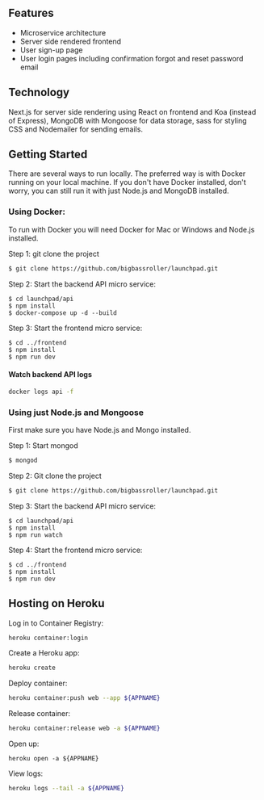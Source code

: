 ## Features
- Microservice architecture 
- Server side rendered frontend
- User sign-up page
- User login pages including confirmation forgot and reset password email
## Technology
Next.js for server side rendering using React on frontend and Koa (instead of Express), MongoDB with Mongoose for data storage, sass for styling CSS and Nodemailer for sending emails.

## Getting Started
There are several ways to run locally. The preferred way is with Docker running on your local machine. If you don't have Docker installed, don't worry, you can still run it with just Node.js and MongoDB installed.

### Using Docker:
To run with Docker you will need Docker for Mac or Windows and Node.js installed.

Step 1: git clone the project
```bash
$ git clone https://github.com/bigbassroller/launchpad.git
```

Step 2: Start the backend API micro service:
```
$ cd launchpad/api
$ npm install
$ docker-compose up -d --build
``` 

Step 3: Start the frontend micro service:
```
$ cd ../frontend
$ npm install
$ npm run dev
```

#### Watch backend API logs
```bash
docker logs api -f
```


### Using just Node.js and Mongoose
First make sure you have Node.js and Mongo installed.

Step 1: Start mongod
```bash
$ mongod
```

Step 2: Git clone the project
```bash
$ git clone https://github.com/bigbassroller/launchpad.git
```

Step 3: Start the backend API micro service:
```
$ cd launchpad/api
$ npm install
$ npm run watch
``` 

Step 4: Start the frontend micro service:
```
$ cd ../frontend
$ npm install
$ npm run dev
```

## Hosting on Heroku

Log in to Container Registry:

```bash
heroku container:login
```

Create a Heroku app:
```bash
heroku create
```

Deploy container:
```bash
heroku container:push web --app ${APPNAME}
```

Release container:
```bash
heroku container:release web -a ${APPNAME}
```

Open up:
```
heroku open -a ${APPNAME}
```

View logs:
```bash
heroku logs --tail -a ${APPNAME}
```
